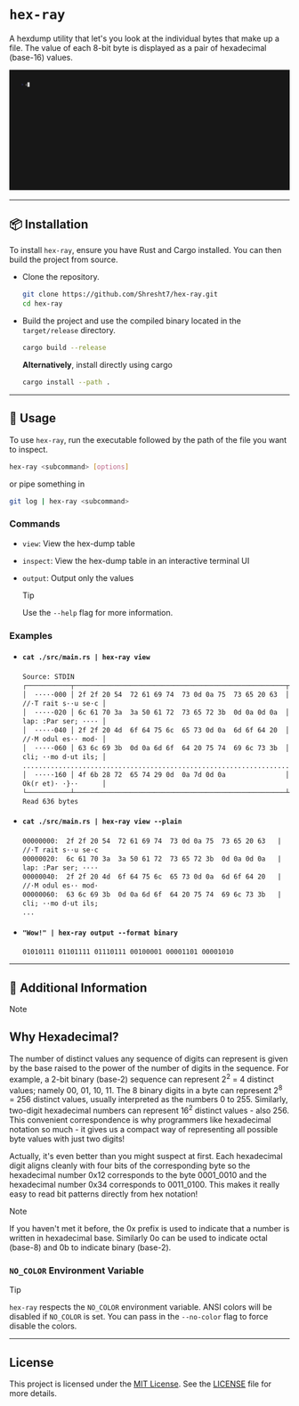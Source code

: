 # `hex-ray`

A hexdump utility that let's you look at the individual bytes that make up a file. The value of each 8-bit byte is displayed as a pair of hexadecimal (base-16) values.

![demo](./docs/demo.gif)

---

## 📦 Installation

To install `hex-ray`, ensure you have Rust and Cargo installed. You can then build the project from source.

- Clone the repository.

    ```sh
    git clone https://github.com/Shresht7/hex-ray.git
    cd hex-ray
    ```

- Build the project and use the compiled binary located in the `target/release` directory.

    ```sh
    cargo build --release
    ```

    **Alternatively**, install directly using cargo

    ```sh
    cargo install --path .
    ```

---

## 📘 Usage

To use `hex-ray`, run the executable followed by the path of the file you want to inspect.

```sh
hex-ray <subcommand> [options]
```

or pipe something in

```sh
git log | hex-ray <subcommand>
```

### Commands

- `view`: View the hex-dump table
- `inspect`: View the hex-dump table in an interactive terminal UI
- `output`: Output only the values

    >[!TIP]
    > 
    > Use the `--help` flag for more information.

### Examples

- #### `cat ./src/main.rs | hex-ray view`

    ```output
    Source: STDIN
    ┌───────────┬─────────────────────────────────────────────────────┬─────────────────────┐
    │  ·····000 │ 2f 2f 20 54  72 61 69 74  73 0d 0a 75  73 65 20 63  │ //·T rait s··u se·c │
    │  ·····020 │ 6c 61 70 3a  3a 50 61 72  73 65 72 3b  0d 0a 0d 0a  │ lap: :Par ser; ···· │
    │  ·····040 │ 2f 2f 20 4d  6f 64 75 6c  65 73 0d 0a  6d 6f 64 20  │ //·M odul es·· mod· │
    │  ·····060 │ 63 6c 69 3b  0d 0a 6d 6f  64 20 75 74  69 6c 73 3b  │ cli; ··mo d·ut ils; │
    .........................................................................................
    │  ·····160 │ 4f 6b 28 72  65 74 29 0d  0a 7d 0d 0a               │ Ok(r et)· ·}··      │
    └───────────┴─────────────────────────────────────────────────────┴─────────────────────┘
    Read 636 bytes
    ```

- #### `cat ./src/main.rs | hex-ray view --plain`

    ```output
    00000000:  2f 2f 20 54  72 61 69 74  73 0d 0a 75  73 65 20 63   | //·T rait s··u se·c
    00000020:  6c 61 70 3a  3a 50 61 72  73 65 72 3b  0d 0a 0d 0a   | lap: :Par ser; ····
    00000040:  2f 2f 20 4d  6f 64 75 6c  65 73 0d 0a  6d 6f 64 20   | //·M odul es·· mod·
    00000060:  63 6c 69 3b  0d 0a 6d 6f  64 20 75 74  69 6c 73 3b   | cli; ··mo d·ut ils;
    ...
    ```

- #### `"Wow!" | hex-ray output --format binary`

    ```output
    01010111 01101111 01110111 00100001 00001101 00001010
    ```

---

## 📕 Additional Information


> [!NOTE]
>
> ## Why Hexadecimal?
>
> The number of distinct values any sequence of digits can represent is given by the base raised to the power of the number of digits in the sequence. For example, a 2-bit binary (base-2) sequence can represent 2<sup>2</sup> = 4 distinct values; namely 00, 01, 10, 11. The 8 binary digits in a byte can represent 2<sup>8</sup> = 256 distinct values, usually interpreted as the numbers 0 to 255. Similarly, two-digit hexadecimal numbers can represent 16<sup>2</sup> distinct values - also 256. This convenient correspondence is why programmers like hexadecimal notation so much - it gives us a compact way of representing all possible byte values with just two digits!
>
> Actually, it's even better than you might suspect at first. Each hexadecimal digit aligns cleanly with four bits of the corresponding byte so the hexadecimal number 0x12 corresponds to the byte 0001_0010 and the hexadecimal number 0x34 corresponds to 0011_0100. This makes it really easy to read bit patterns directly from hex notation!
>

> [!NOTE]
> 
> If you haven't met it before, the 0x prefix is used to indicate that a number is written in hexadecimal base. Similarly 0o can be used to indicate octal (base-8) and 0b to indicate binary (base-2).

### `NO_COLOR` Environment Variable

> [!TIP]
> `hex-ray` respects the `NO_COLOR` environment variable. ANSI colors will be disabled if `NO_COLOR` is set. You can pass in the `--no-color` flag to force disable the colors.

---

## License

This project is licensed under the [MIT License](./LICENSE). See the [LICENSE](./LICENSE) file for more details.
